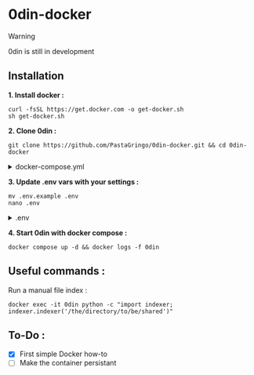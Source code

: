 
# 0din-docker

> [!WARNING]
> 0din is still in development 

## Installation
**1. Install docker :**
```
curl -fsSL https://get.docker.com -o get-docker.sh
sh get-docker.sh
```
**2.  Clone 0din :**
```
git clone https://github.com/PastaGringo/0din-docker.git && cd 0din-docker
```
<details>
  <summary>docker-compose.yml</summary>
  
  ```bash
version: '3'

services:

  0din:
    container_name: 0din
    image: artemisarrow/0din-docker:latest
    volumes:
      - /share:/the/directory/to/be/shared
    environment:
      - NODE_ID=${NODE_ID} 
      - NODE_PORT=${NODE_PORT}
      - KNOWN_NODES=${KNOWN_NODES}
      - DB_PASSWORD=${DB_PASSWORD}
      - ENABLE_SSL=${ENABLE_SSL}
      - ENABLE_HTTPS_REDIRECT=${ENABLE_HTTPS_REDIRECT}
      - DB_USER=${DB_USER}
      - DB_NAME=${DB_NAME}
      - DB_HOST=${DB_HOST}
      - DB_PORT=${DB_PORT}
    ports:
      - 5000:5000
    depends_on:
      - "0din-postgres"

  0din-postgres:
    container_name: 0din-postgres
    image: postgres:14-alpine
    restart: always
    environment:
      - POSTGRES_PASSWORD=${DB_PASSWORD}
      - POSTGRES_USER=${DB_USER}
      - POSTGRES_DB=${DB_NAME}
    ports:
      - 5432:5432
    volumes:
      - 0din-postgres-db:/var/lib/postgresql/data
    healthcheck:
      test: ["CMD-SHELL", "pg_isready -U ${DB_USER}"]
      interval: 30s
      timeout: 30s
      retries: 3

volumes:
  0din-postgres-db:
  ```
  
</details>

**3. Update .env vars with your settings :**
```
mv .env.example .env
nano .env
```
<details>
  <summary>.env</summary>
  
  ```bash
ADMIN_USER= # To be tested
ADMIN_PASSWORD= # To be tested
NODE_ID= # IP:PORT if no reverse proxy SSL ; FQDN if reverse proxy SSL : to be reached by other 0din nodes
NODE_PORT=5000 # Default 0din listening port
KNOWN_NODES= # IP:PORT if no reverse proxy SSL or FQDN if reverse proxy SSL : nodes to contact for first localsearch ;
ENABLE_SSL= # true/false(TO MODIFY) : enable 0din SSL support with auto-signed self-generated local certs
ENABLE_HTTPS_REDIRECT= # true/false : enable if using reverse proxy SSL to allow https download URL
DB_HOST=0din # default
DB_USER=0din # default
DB_PORT=5432 # default
DB_PASSWORD=0din # default
DB_NAME=0din # default
  ```
  
</details>

**4. Start 0din with docker compose :**
```
docker compose up -d && docker logs -f 0din
```

## Useful commands :

Run a manual file index :
```
docker exec -it 0din python -c "import indexer; indexer.indexer('/the/directory/to/be/shared')"
```

## To-Do :

- [x] First simple Docker how-to
- [ ] Make the container persistant
